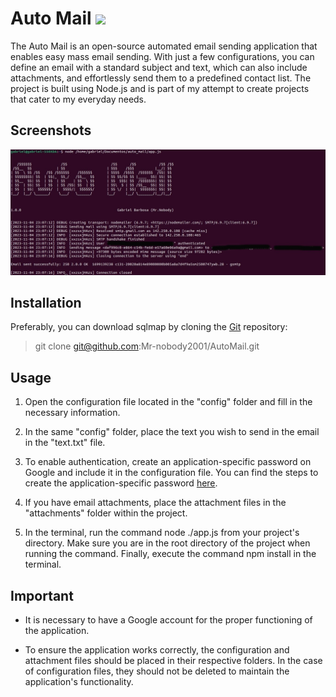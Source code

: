 # Auto Mail ![](https://i.imgur.com/fe85aVR.png)

The Auto Mail is an open-source automated email sending application that enables easy mass email sending. With just a few configurations, you can define an email with a standard subject and text, which can also include attachments, and effortlessly send them to a predefined contact list. The project is built using Node.js and is part of my attempt to create projects that cater to my everyday needs.

Screenshots
----

![Screenshot](https://github.com/Mr-nobody2001/AutoMail/blob/main/assets/Captura%20de%20tela%20de%202023-11-04%2020-08-54.jpg)

Installation
----

Preferably, you can download sqlmap by cloning the [Git](https://github.com/Mr-nobody2001/AutoMail) repository:


> git clone git@github.com:Mr-nobody2001/AutoMail.git
    

Usage
----
1. Open the configuration file located in the "config" folder and fill in the necessary information.

2. In the same "config" folder, place the text you wish to send in the email in the "text.txt" file.

3. To enable authentication, create an application-specific password on Google and include it in the configuration file. You can find the steps to create the application-specific password [here](https://support.google.com/accounts/answer/185833?hl=pt-BR).

4. If you have email attachments, place the attachment files in the "attachments" folder within the project.

5. In the terminal, run the command node ./app.js from your project's directory. Make sure you are in the root directory of the project when running the command. Finally, execute the command npm install in the terminal.

Important
----

* It is necessary to have a Google account for the proper functioning of the application. 

* To ensure the application works correctly, the configuration and attachment files should be placed in their respective folders. In the case of configuration files, they should not be deleted to maintain the application's functionality.

